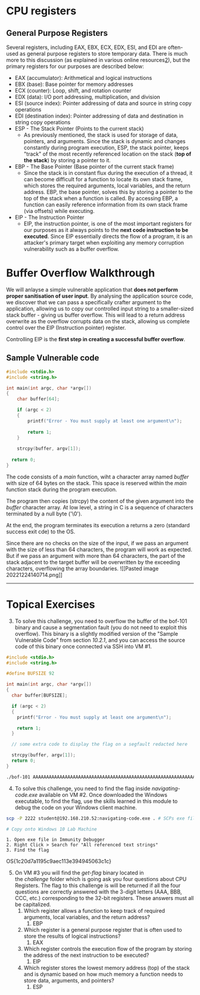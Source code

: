 # CPU registers
## General Purpose Registers
Several registers, including EAX, EBX, ECX, EDX, ESI, and EDI are often-used as general purpose registers to store temporary data. There is much more to this discussion (as explained in various online resources[2](https://portal.offensive-security.com/courses/pen-200/books-and-videos/modal/modules/introduction-to-buffer-overflows/introduction-to-the-x86-architecture/cpu-registers#fn2)), but the primary registers for our purposes are described below:

-   EAX (accumulator): Arithmetical and logical instructions
-   EBX (base): Base pointer for memory addresses
-   ECX (counter): Loop, shift, and rotation counter
-   EDX (data): I/O port addressing, multiplication, and division
-   ESI (source index): Pointer addressing of data and source in string copy operations
-   EDI (destination index): Pointer addressing of data and destination in string copy operations
- ESP - The Stack Pointer (Points to the current stack)
	- As previously mentioned, the stack is used for storage of data, pointers, and arguments. Since the stack is dynamic and changes constantly during program execution, ESP, the stack pointer, keeps "track" of the most recently referenced location on the stack (**top of the stack**) by storing a pointer to it.
- EBP - The Base Pointer (Base pointer of the current stack frame)
	- Since the stack is in constant flux during the execution of a thread, it can become difficult for a function to locate its own stack frame, which stores the required arguments, local variables, and the return address. EBP, the base pointer, solves this by storing a pointer to the top of the stack when a function is called. By accessing EBP, a function can easily reference information from its own stack frame (via offsets) while executing.
- EIP - The Instruction Pointer
	- EIP, the instruction pointer, is one of the most important registers for our purposes as it always points to the **next code instruction to be executed**. Since EIP essentially directs the flow of a program, it is an attacker's primary target when exploiting any memory corruption vulnerability such as a buffer overflow.



# Buffer Overflow Walkthrough
We will anlayse a simple vulnerable application that **does not perform proper sanitisation of user input**. By analysing the application source code, we discover that we can pass a specifically crafter argument to the application, allowing us to copy our controlled input string to a smaller-sized stack buffer - giving us buffer overflow. This will lead to a return address overwrite as the overflow corrupts data on the stack, allowing us complete control over the EIP (Instruction pointer) register.

Controlling EIP is the **first step in creating a successful buffer overflow**.

## Sample Vulnerable code
```c
#include <stdio.h>
#include <string.h>

int main(int argc, char *argv[])
{
	char buffer[64];

	if (argc < 2)
	{
		printf("Error - You must supply at least one argument\n");
		
		return 1;
	}
	
	strcpy(buffer, argv[1]);
	
  return 0;
}
```

The code consists of a *main* function, wiht a character array named *buffer* with size of 64 bytes on the stack. This space is reserved within the *main* function stack during the program execution.

The program then copies (strcpy) the content of the given argument into the *buffer* character array. At low level, a string in C is a sequence of characters terminated by a null byte ('\0'). 

At the end, the program terminates its execution a returns a zero (standard success exit cde) to the OS.

Since there are no checks on the size of the input, if we pass an argument with the size of less than 64 characters, the program will work as expected. But if we pass an argument with more than 64 characters, the part of the stack adjacent to the target buffer will be overwritten by the exceeding characters, overflowing the array boundaries.
![[Pasted image 20221224140714.png]]


***
# Topical Exercises
3.  To solve this challenge, you need to overflow the buffer of the bof-101 binary and cause a segmentation fault (you do not need to exploit this overflow). This binary is a slightly modified version of the "Sample Vulnerable Code" from section _10.2.1_, and you can access the source code of this binary once connected via SSH into VM #1.
```c
#include <stdio.h>
#include <string.h>

#define BUFSIZE 92

int main(int argc, char *argv[])
{
  char buffer[BUFSIZE];

  if (argc < 2)
  {
    printf("Error - You must supply at least one argument\n");

    return 1;
  }

  // some extra code to display the flag on a segfault redacted here

  strcpy(buffer, argv[1]);
  return 0;
}

```
```bash
./bof-101 AAAAAAAAAAAAAAAAAAAAAAAAAAAAAAAAAAAAAAAAAAAAAAAAAAAAAAAAAAAAAAAAAAAAAAAAAAAAAAAAAAAAAAAAAAAAAAAAAAAAAAAAAAAAAAAAAAAAAAAA
```

4.  To solve this challenge, you need to find the flag inside _navigating-code.exe_ available on VM #2. Once downloaded the Windows executable, to find the flag, use the skills learned in this module to debug the code on your Windows client machine.
```bash
scp -P 2222 student@192.168.210.52:navigating-code.exe . # SCPs exe file from Linux VM #2 to local Kali

# Copy onto Windows 10 Lab Machine
```
	1. Open exe file in Immunity Debugger
	2. Right Click > Search for "All referenced text strings"
	3. Find the flag
OS{1c20d7a1195c9aec113e394945063c1c}

5.  On VM #3 you will find the _get-flag_ binary located in the _challenge_ folder which is going ask you four questions about CPU Registers. The flag to this challenge is will be returned if all the four questions are correctly answered with the 3-digit letters (AAA, BBB, CCC, etc.) corresponding to the 32-bit registers. These answers must all be capitalized.
	1. Which register allows a function to keep track of required arguments, local variables, and the return address?
		1. EBP
	2. Which register is a general purpose register that is often used to store the results of logical instructions?
		1. EAX
	3. Which register controls the execution flow of the program by storing the address of the next instruction to be executed?
		1. EIP
	4. Which register stores the lowest memory address (top) of the stack and is dynamic based on how much memory a function needs to store data, arguments, and pointers?
		1. ESP

